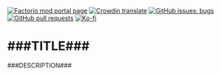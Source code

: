 [![Factorio mod portal page](https://img.shields.io/badge/dynamic/json?color=orange&label=Factorio&query=downloads_count&suffix=%20downloads&url=https%3A%2F%2Fmods.factorio.com%2Fapi%2Fmods%2F###NAME###&style=for-the-badge)](https://mods.factorio.com/mod/###NAME###)
[![Crowdin translate](https://img.shields.io/badge/Crowdin-Translate-brightgreen?style=for-the-badge)](https://crowdin.com/project/factorio-mods-localization)
[![GitHub issues: bugs](https://img.shields.io/github/issues/QuingKhaos/###NAME###/bug?label=Bug%20Reports&style=for-the-badge)](https://github.com/QuingKhaos/###NAME###/issues?q=is%3Aissue%20state%3Aopen%20label%3Abug)
[![GitHub pull requests](https://img.shields.io/github/issues-pr/QuingKhaos/###NAME###?label=Pull%20Requests&style=for-the-badge)](https://github.com/QuingKhaos/###NAME###/pulls)
[![Ko-fi](https://img.shields.io/badge/Ko--fi-support%20me-hotpink?logo=kofi&logoColor=white&style=for-the-badge)](https://ko-fi.com/quingkhaos)

# ###TITLE###

###DESCRIPTION###
